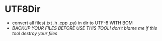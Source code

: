 ﻿# UTF8Dir
+ convert all files(.txt .h .cpp .py) in dir to UTF-8 WITH BOM
+ *BACKUP YOUR FILES BEFORE USE THIS TOOL! don't blame me if this tool destroy your files*
